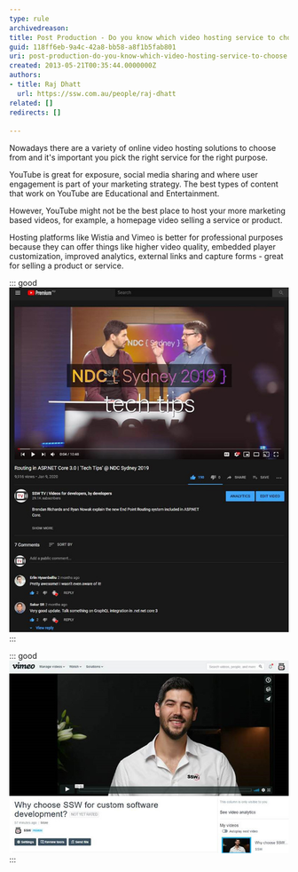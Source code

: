 ```yaml
---
type: rule
archivedreason: 
title: Post Production - Do you know which video hosting service to choose?
guid: 118ff6eb-9a4c-42a8-bb58-a8f1b5fab801
uri: post-production-do-you-know-which-video-hosting-service-to-choose
created: 2013-05-21T00:35:44.0000000Z
authors:
- title: Raj Dhatt
  url: https://ssw.com.au/people/raj-dhatt
related: []
redirects: []

---
```


Nowadays there are a variety of online video hosting solutions to choose from and it's important you pick the right service for the right purpose.

YouTube is great for exposure, social media sharing and where user engagement is part of your marketing strategy. The best types of content that work on YouTube are Educational and Entertainment.

However, YouTube might not be the best place to host your more marketing based videos, for example, a homepage video selling a service or product.

<!--endintro-->

Hosting platforms like Wistia and Vimeo is better for professional purposes because they can offer things like higher video quality, embedded player customization, improved analytics, external links and capture forms - great for selling a product or service.

::: good  
![Figure: Good Example for using YouTube – Educational video targeted at a specific audience, with an aim of driving engagement and high view numbers - Routing in ASP.NET Core 3.0 | 'Tech Tips' @ NDC Sydney 2019](video-hosting-youtube.jpg)  
:::  

::: good  
![Figure: Good Example for using Vimeo – Homepage sales video: since the main goal for this would be to embed it on your website and get clients, you wouldn't be too concerned with hits. As such, Vimeo would be the best choice - Why choose SSW for custom software development?](video-hosting-vimeo.jpg)  
:::
